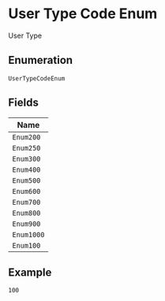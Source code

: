 
# User Type Code Enum

User Type

## Enumeration

`UserTypeCodeEnum`

## Fields

| Name |
|  --- |
| `Enum200` |
| `Enum250` |
| `Enum300` |
| `Enum400` |
| `Enum500` |
| `Enum600` |
| `Enum700` |
| `Enum800` |
| `Enum900` |
| `Enum1000` |
| `Enum100` |

## Example

```
100
```

